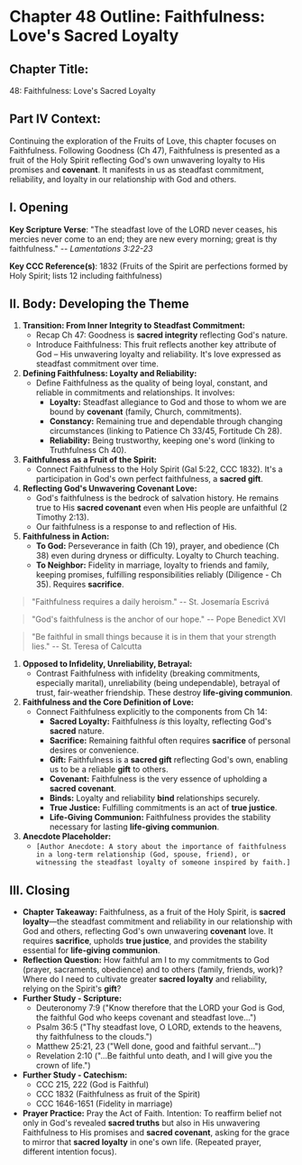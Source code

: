 # Chapter 48 Outline: Faithfulness: Love's Sacred Loyalty

## Chapter Title:

48: Faithfulness: Love's Sacred Loyalty

## Part IV Context:

Continuing the exploration of the Fruits of Love, this chapter focuses on Faithfulness. Following Goodness (Ch 47), Faithfulness is presented as a fruit of the Holy Spirit reflecting God's own unwavering loyalty to His promises and **covenant**. It manifests in us as steadfast commitment, reliability, and loyalty in our relationship with God and others.

## I. Opening

**Key Scripture Verse**: "The steadfast love of the LORD never ceases, his mercies never come to an end; they are new every morning; great is thy faithfulness." -- _Lamentations 3:22-23_

**Key CCC Reference(s)**: 1832 (Fruits of the Spirit are perfections formed by Holy Spirit; lists 12 including faithfulness)

## II. Body: Developing the Theme

1.  **Transition: From Inner Integrity to Steadfast Commitment:**
    *   Recap Ch 47: Goodness is **sacred integrity** reflecting God's nature.
    *   Introduce Faithfulness: This fruit reflects another key attribute of God – His unwavering loyalty and reliability. It's love expressed as steadfast commitment over time.
2.  **Defining Faithfulness: Loyalty and Reliability:**
    *   Define Faithfulness as the quality of being loyal, constant, and reliable in commitments and relationships. It involves:
        *   **Loyalty:** Steadfast allegiance to God and those to whom we are bound by **covenant** (family, Church, commitments).
        *   **Constancy:** Remaining true and dependable through changing circumstances (linking to Patience Ch 33/45, Fortitude Ch 28).
        *   **Reliability:** Being trustworthy, keeping one's word (linking to Truthfulness Ch 40).
3.  **Faithfulness as a Fruit of the Spirit:**
    *   Connect Faithfulness to the Holy Spirit (Gal 5:22, CCC 1832). It's a participation in God's own perfect faithfulness, a **sacred gift**.
4.  **Reflecting God's Unwavering Covenant Love:**
    *   God's faithfulness is the bedrock of salvation history. He remains true to His **sacred covenant** even when His people are unfaithful (2 Timothy 2:13).
    *   Our faithfulness is a response to and reflection of His.
5.  **Faithfulness in Action:**
    *   **To God:** Perseverance in faith (Ch 19), prayer, and obedience (Ch 38) even during dryness or difficulty. Loyalty to Church teaching.
    *   **To Neighbor:** Fidelity in marriage, loyalty to friends and family, keeping promises, fulfilling responsibilities reliably (Diligence - Ch 35). Requires **sacrifice**.

> "Faithfulness requires a daily heroism." -- St. Josemaría Escrivá

> "God's faithfulness is the anchor of our hope." -- Pope Benedict XVI

> "Be faithful in small things because it is in them that your strength lies." -- St. Teresa of Calcutta

1.  **Opposed to Infidelity, Unreliability, Betrayal:**
    *   Contrast Faithfulness with infidelity (breaking commitments, especially marital), unreliability (being undependable), betrayal of trust, fair-weather friendship. These destroy **life-giving communion**.
2.  **Faithfulness and the Core Definition of Love:**
    *   Connect Faithfulness explicitly to the components from Ch 14:
        *   **Sacred Loyalty:** Faithfulness _is_ this loyalty, reflecting God's **sacred** nature.
        *   **Sacrifice:** Remaining faithful often requires **sacrifice** of personal desires or convenience.
        *   **Gift:** Faithfulness is a **sacred gift** reflecting God's own, enabling us to be a reliable **gift** to others.
        *   **Covenant:** Faithfulness is the very essence of upholding a **sacred covenant**.
        *   **Binds:** Loyalty and reliability **bind** relationships securely.
        *   **True Justice:** Fulfilling commitments is an act of **true justice**.
        *   **Life-Giving Communion:** Faithfulness provides the stability necessary for lasting **life-giving communion**.
3.  **Anecdote Placeholder:**
    *   `[Author Anecdote: A story about the importance of faithfulness in a long-term relationship (God, spouse, friend), or witnessing the steadfast loyalty of someone inspired by faith.]`

## III. Closing

*   **Chapter Takeaway:** Faithfulness, as a fruit of the Holy Spirit, is **sacred loyalty**—the steadfast commitment and reliability in our relationship with God and others, reflecting God's own unwavering **covenant** love. It requires **sacrifice**, upholds **true justice**, and provides the stability essential for **life-giving communion**.
*   **Reflection Question:** How faithful am I to my commitments to God (prayer, sacraments, obedience) and to others (family, friends, work)? Where do I need to cultivate greater **sacred loyalty** and reliability, relying on the Spirit's **gift**?
*   **Further Study - Scripture:**
    *   Deuteronomy 7:9 ("Know therefore that the LORD your God is God, the faithful God who keeps covenant and steadfast love...")
    *   Psalm 36:5 ("Thy steadfast love, O LORD, extends to the heavens, thy faithfulness to the clouds.")
    *   Matthew 25:21, 23 ("Well done, good and faithful servant...")
    *   Revelation 2:10 ("...Be faithful unto death, and I will give you the crown of life.")
*   **Further Study - Catechism:**
    *   CCC 215, 222 (God is Faithful)
    *   CCC 1832 (Faithfulness as fruit of the Spirit)
    *   CCC 1646-1651 (Fidelity in marriage)
*   **Prayer Practice:** Pray the Act of Faith. Intention: To reaffirm belief not only in God's revealed **sacred truths** but also in His unwavering Faithfulness to His promises and **sacred covenant**, asking for the grace to mirror that **sacred loyalty** in one's own life. (Repeated prayer, different intention focus).
